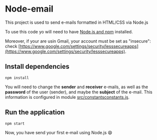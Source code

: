 # Node-email

This project is used to send e-mails formatted in HTML/CSS via Node.js

To use this code yo will need to have [Node.js and npm](https://nodejs.org/en/download/) installed.

Moreover, if your are usin Gmail, your account must be set as "insecure": check [https://www.google.com/settings/security/lesssecureapps](https://www.google.com/settings/security/lesssecureapps).

## Install dependencies

```
npm install
```

You will need to change the **sender** and **receiver** e-mails, as well as the **password** of the user (sender), and maybe the **subject** of the e-mail. This information is configured in module [src/constantsconstants.js](https://github.com/7Rocky/node-email/tree/master/src/constants/constants.js).

## Run the application

```
npm start
```

Now, you have send your first e-mail using Node.js :smile:
